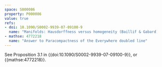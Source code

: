 ```yaml
---
space: S000086
property: P000086
value: true
refs:
- doi: 10.1090/S0002-9939-07-09100-9
  name: "Manifolds: Hausdorffness versus homogeneity (Baillif & Gabard)"
- mathse: 4772218
  name: "Answer to Paracompactness of the Everywhere doubled line"
---
```


See Proposition 3.1 in {{doi:10.1090/S0002-9939-07-09100-9}},
or {{mathse:4772218}}.
